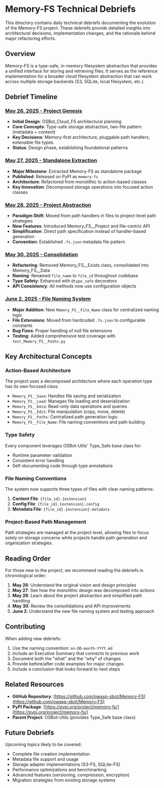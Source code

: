 # Memory-FS Technical Debriefs

This directory contains daily technical debriefs documenting the evolution of the Memory-FS project. These debriefs provide detailed insights into architectural decisions, implementation changes, and the rationale behind major refactoring efforts.

## Overview

Memory-FS is a type-safe, in-memory filesystem abstraction that provides a unified interface for storing and retrieving files. It serves as the reference implementation for a broader cloud filesystem abstraction that can work across multiple storage backends (S3, SQLite, local filesystem, etc.).

## Debrief Timeline

### [May 26, 2025 - Project Genesis](./on-26-may-2025.md)
- **Initial Design**: OSBot_Cloud_FS architectural planning
- **Core Concepts**: Type-safe storage abstraction, two-file pattern (metadata + content)
- **Key Decisions**: Memory-first architecture, pluggable path handlers, extensible file types
- **Status**: Design phase, establishing foundational patterns

### [May 27, 2025 - Standalone Extraction](./on-27-may-2025.md)
- **Major Milestone**: Extracted Memory-FS as standalone package
- **Published**: Released on PyPI as `memory-fs`
- **Architecture**: Refactored from monolithic to action-based classes
- **Key Innovation**: Decomposed storage operations into focused action classes

### [May 28, 2025 - Project Abstraction](./on-28-may-2025.md)
- **Paradigm Shift**: Moved from path handlers in files to project-level path strategies
- **New Features**: Introduced Memory_FS__Project and file-centric API
- **Simplification**: Direct path specification instead of handler-based generation
- **Convention**: Established `.fs.json` metadata file pattern

### [May 30, 2025 - Consolidation](./on-30-may-2025.md)
- **Refactoring**: Removed Memory_FS__Exists class, consolidated into Memory_FS__Data
- **Naming**: Renamed `file_name` to `file_id` throughout codebase
- **Type Safety**: Enhanced with `@type_safe` decorators
- **API Consistency**: All methods now use configuration objects

### [June 2, 2025 - File Naming System](./on-02-june-2025.md)
- **Major Addition**: New `Memory_FS__File_Name` class for centralized naming logic
- **File Extensions**: Moved from hardcoded `.fs.json` to configurable constants
- **Bug Fixes**: Proper handling of null file extensions
- **Testing**: Added comprehensive test coverage with `test_Memory_FS__Paths.py`

## Key Architectural Concepts

### Action-Based Architecture
The project uses a decomposed architecture where each operation type has its own focused class:
- `Memory_FS__Save`: Handles file saving and serialization
- `Memory_FS__Load`: Manages file loading and deserialization  
- `Memory_FS__Data`: Read-only data operations and queries
- `Memory_FS__Edit`: File manipulation (copy, move, delete)
- `Memory_FS__Paths`: Centralized path generation logic
- `Memory_FS__File_Name`: File naming conventions and path building

### Type Safety
Every component leverages OSBot-Utils' Type_Safe base class for:
- Runtime parameter validation
- Consistent error handling
- Self-documenting code through type annotations

### File Naming Conventions
The system now supports three types of files with clear naming patterns:
1. **Content File**: `{file_id}.{extension}`
2. **Config File**: `{file_id}.{extension}.config`
3. **Metadata File**: `{file_id}.{extension}.metadata`

### Project-Based Path Management
Path strategies are managed at the project level, allowing files to focus solely on storage concerns while projects handle path generation and organization strategies.

## Reading Order

For those new to the project, we recommend reading the debriefs in chronological order:

1. **May 26**: Understand the original vision and design principles
2. **May 27**: See how the monolithic design was decomposed into actions
3. **May 28**: Learn about the project abstraction and simplified path handling
4. **May 30**: Review the consolidations and API improvements
5. **June 2**: Understand the new file naming system and testing approach

## Contributing

When adding new debriefs:
1. Use the naming convention: `on-DD-month-YYYY.md`
2. Include an Executive Summary that connects to previous work
3. Document both the "what" and the "why" of changes
4. Provide before/after code examples for major changes
5. Include a conclusion that looks forward to next steps

## Related Resources

- **GitHub Repository**: [https://github.com/owasp-sbot/Memory-FS](https://github.com/owasp-sbot/Memory-FS)
- **PyPI Package**: [https://pypi.org/project/memory-fs/](https://pypi.org/project/memory-fs/)
- **Parent Project**: OSBot-Utils (provides Type_Safe base class)

## Future Debriefs

Upcoming topics likely to be covered:
- Complete file creation implementation
- Metadata file support and usage
- Storage adapter implementations (S3-FS, SQLite-FS)
- Performance optimizations and benchmarking
- Advanced features (versioning, compression, encryption)
- Migration strategies from existing storage systems